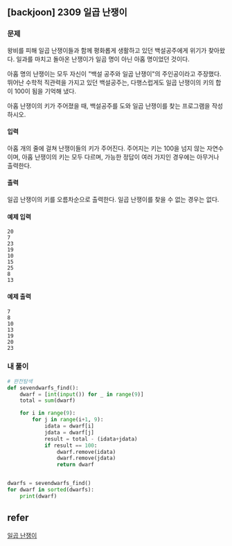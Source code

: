 ## [backjoon] 2309 일곱 난쟁이

### 문제

왕비를 피해 일곱 난쟁이들과 함께 평화롭게 생활하고 있던 백설공주에게 위기가 찾아왔다. 일과를 마치고 돌아온 난쟁이가 일곱 명이 아닌 아홉 명이었던 것이다.

아홉 명의 난쟁이는 모두 자신이 "백설 공주와 일곱 난쟁이"의 주인공이라고 주장했다. 뛰어난 수학적 직관력을 가지고 있던 백설공주는, 다행스럽게도 일곱 난쟁이의 키의 합이 100이 됨을 기억해 냈다.

아홉 난쟁이의 키가 주어졌을 때, 백설공주를 도와 일곱 난쟁이를 찾는 프로그램을 작성하시오.

#### 입력

아홉 개의 줄에 걸쳐 난쟁이들의 키가 주어진다. 주어지는 키는 100을 넘지 않는 자연수이며, 아홉 난쟁이의 키는 모두 다르며, 가능한 정답이 여러 가지인 경우에는 아무거나 출력한다.

#### 출력

일곱 난쟁이의 키를 오름차순으로 출력한다. 일곱 난쟁이를 찾을 수 없는 경우는 없다.

#### 예제 입력

```
20
7
23
19
10
15
25
8
13
```

#### 예제 출력 

```
7
8
10
13
19
20
23
```

### 내 풀이

```python
# 완전탐색
def sevendwarfs_find():
    dwarf = [int(input()) for _ in range(9)]
    total = sum(dwarf)

    for i in range(9):
        for j in range(i+1, 9):
            idata = dwarf[i]
            jdata = dwarf[j]
            result = total - (idata+jdata)
            if result == 100:
                dwarf.remove(idata)
                dwarf.remove(jdata)
                return dwarf


dwarfs = sevendwarfs_find()
for dwarf in sorted(dwarfs):
    print(dwarf)
```

## refer

[일곱 난쟁이](https://www.acmicpc.net/problem/2309)

